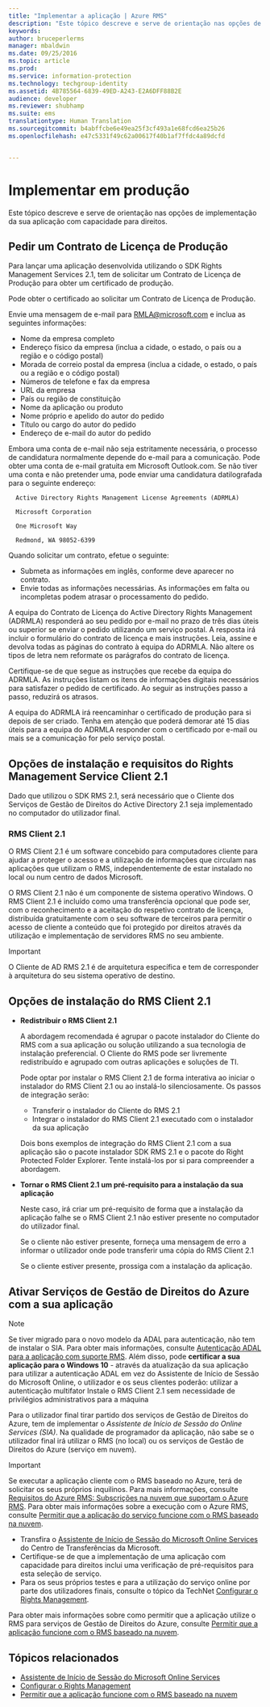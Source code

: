 ```yaml
---
title: "Implementar a aplicação | Azure RMS"
description: "Este tópico descreve e serve de orientação nas opções de implementação da sua aplicação com capacidade para direitos"
keywords: 
author: bruceperlerms
manager: mbaldwin
ms.date: 09/25/2016
ms.topic: article
ms.prod: 
ms.service: information-protection
ms.technology: techgroup-identity
ms.assetid: 4B785564-6839-49ED-A243-E2A6DFF88B2E
audience: developer
ms.reviewer: shubhamp
ms.suite: ems
translationtype: Human Translation
ms.sourcegitcommit: b4abffcbe6e49ea25f3cf493a1e68fcd6ea25b26
ms.openlocfilehash: e47c5331f49c62a00617f40b1af7ffdc4a89dcfd


---
```


# Implementar em produção


Este tópico descreve e serve de orientação nas opções de implementação da sua aplicação com capacidade para direitos.

## Pedir um Contrato de Licença de Produção

 Para lançar uma aplicação desenvolvida utilizando o SDK Rights Management Services 2.1, tem de solicitar um Contrato de Licença de Produção para obter um certificado de produção.

Pode obter o certificado ao solicitar um Contrato de Licença de Produção.

Envie uma mensagem de e-mail para [RMLA@microsoft.com](mailto:rmla@microsoft.com) e inclua as seguintes informações:

- Nome da empresa completo
- Endereço físico da empresa (inclua a cidade, o estado, o país ou a região e o código postal)
- Morada de correio postal da empresa (inclua a cidade, o estado, o país ou a região e o código postal)
- Números de telefone e fax da empresa
- URL da empresa
- País ou região de constituição
- Nome da aplicação ou produto
- Nome próprio e apelido do autor do pedido
- Título ou cargo do autor do pedido
- Endereço de e-mail do autor do pedido

Embora uma conta de e-mail não seja estritamente necessária, o processo de candidatura normalmente depende do e-mail para a comunicação. Pode obter uma conta de e-mail gratuita em Microsoft Outlook.com. Se não tiver uma conta e não pretender uma, pode enviar uma candidatura datilografada para o seguinte endereço:

      Active Directory Rights Management License Agreements (ADRMLA)

      Microsoft Corporation

      One Microsoft Way

      Redmond, WA 98052-6399

Quando solicitar um contrato, efetue o seguinte:
- Submeta as informações em inglês, conforme deve aparecer no contrato.
- Envie todas as informações necessárias. As informações em falta ou incompletas podem atrasar o processamento do pedido.

A equipa do Contrato de Licença do Active Directory Rights Management (ADRMLA) responderá ao seu pedido por e-mail no prazo de três dias úteis ou superior se enviar o pedido utilizando um serviço postal. A resposta irá incluir o formulário do contrato de licença e mais instruções. Leia, assine e devolva todas as páginas do contrato à equipa do ADRMLA. Não altere os tipos de letra nem reformate os parágrafos do contrato de licença.

Certifique-se de que segue as instruções que recebe da equipa do ADRMLA. As instruções listam os itens de informações digitais necessários para satisfazer o pedido de certificado. Ao seguir as instruções passo a passo, reduzirá os atrasos.

A equipa do ADRMLA irá reencaminhar o certificado de produção para si depois de ser criado. Tenha em atenção que poderá demorar até 15 dias úteis para a equipa do ADRMLA responder com o certificado por e-mail ou mais se a comunicação for pelo serviço postal.


## Opções de instalação e requisitos do Rights Management Service Client 2.1

Dado que utilizou o SDK RMS 2.1, será necessário que o Cliente dos Serviços de Gestão de Direitos do Active Directory 2.1 seja implementado no computador do utilizador final.

### RMS Client 2.1

O RMS Client 2.1 é um software concebido para computadores cliente para ajudar a proteger o acesso e a utilização de informações que circulam nas aplicações que utilizam o RMS, independentemente de estar instalado no local ou num centro de dados Microsoft.

O RMS Client 2.1 não é um componente de sistema operativo Windows. O RMS Client 2.1 é incluído como uma transferência opcional que pode ser, com o reconhecimento e a aceitação do respetivo contrato de licença, distribuída gratuitamente com o seu software de terceiros para permitir o acesso de cliente a conteúdo que foi protegido por direitos através da utilização e implementação de servidores RMS no seu ambiente.


> [!IMPORTANT]
> O Cliente de AD RMS 2.1 é de arquitetura específica e tem de corresponder à arquitetura do seu sistema operativo de destino.


## Opções de instalação do RMS Client 2.1

-   **Redistribuir o RMS Client 2.1**

    A abordagem recomendada é agrupar o pacote instalador do Cliente do RMS com a sua aplicação ou solução utilizando a sua tecnologia de instalação preferencial. O Cliente do RMS pode ser livremente redistribuído e agrupado com outras aplicações e soluções de TI.

    Pode optar por instalar o RMS Client 2.1 de forma interativa ao iniciar o instalador do RMS Client 2.1 ou ao instalá-lo silenciosamente. Os passos de integração serão:

    -   Transferir o instalador do Cliente do RMS 2.1
    -   Integrar o instalador do RMS Client 2.1 executado com o instalador da sua aplicação

    Dois bons exemplos de integração do RMS Client 2.1 com a sua aplicação são o pacote instalador SDK RMS 2.1 e o pacote do Right Protected Folder Explorer. Tente instalá-los por si para compreender a abordagem.

-   **Tornar o RMS Client 2.1 um pré-requisito para a instalação da sua aplicação**

    Neste caso, irá criar um pré-requisito de forma que a instalação da aplicação falhe se o RMS Client 2.1 não estiver presente no computador do utilizador final.

    Se o cliente não estiver presente, forneça uma mensagem de erro a informar o utilizador onde pode transferir uma cópia do RMS Client 2.1

    Se o cliente estiver presente, prossiga com a instalação da aplicação.

## Ativar Serviços de Gestão de Direitos do Azure com a sua aplicação

> [!NOTE]
> Se tiver migrado para o novo modelo da ADAL para autenticação, não tem de instalar o SIA. Para obter mais informações, consulte [Autenticação ADAL para a aplicação com suporte RMS](adal-auth.md).
> Além disso, pode **certificar a sua aplicação para o Windows 10** - através da atualização da sua aplicação para utilizar a autenticação ADAL em vez do Assistente de Início de Sessão do Microsoft Online, o utilizador e os seus clientes poderão: utilizar a autenticação multifator Instale o RMS Client 2.1 sem necessidade de privilégios administrativos para a máquina


Para o utilizador final tirar partido dos serviços de Gestão de Direitos do Azure, tem de implementar o *Assistente de Início de Sessão do Online Services (SIA)*. Na qualidade de programador da aplicação, não sabe se o utilizador final irá utilizar o RMS (no local) ou os serviços de Gestão de Direitos do Azure (serviço em nuvem).


> [!IMPORTANT]
> Se executar a aplicação cliente com o RMS baseado no Azure, terá de solicitar os seus próprios inquilinos. Para mais informações, consulte [Requisitos do Azure RMS: Subscrições na nuvem que suportam o Azure RMS](../get-started/requirements-subscriptions.md).
> Para obter mais informações sobre a execução com o Azure RMS, consulte [Permitir que a aplicação do serviço funcione com o RMS baseado na nuvem](how-to-use-file-api-with-aadrm-cloud.md).

-   Transfira o [Assistente de Início de Sessão do Microsoft Online Services](http://www.microsoft.com/en-us/download/details.aspx?id=28177) do Centro de Transferências da Microsoft.
-   Certifique-se de que a implementação de uma aplicação com capacidade para direitos inclui uma verificação de pré-requisitos para esta seleção de serviço.
-   Para os seus próprios testes e para a utilização do serviço online por parte dos utilizadores finais, consulte o tópico da TechNet [Configurar o Rights Management](https://TechNet.Microsoft.Com/en-us/library/jj585002.aspx).

Para obter mais informações sobre como permitir que a aplicação utilize o RMS para serviços de Gestão de Direitos do Azure, consulte [Permitir que a aplicação funcione com o RMS baseado na nuvem](how-to-use-file-api-with-aadrm-cloud.md).

## Tópicos relacionados

* [Assistente de Início de Sessão do Microsoft Online Services](http://www.microsoft.com/en-us/download/details.aspx?id=28177)
* [Configurar o Rights Management](https://TechNet.Microsoft.Com/en-us/library/jj585002.aspx)
* [Permitir que a aplicação funcione com o RMS baseado na nuvem](how-to-use-file-api-with-aadrm-cloud.md)
 

 



<!--HONumber=Oct16_HO1-->


